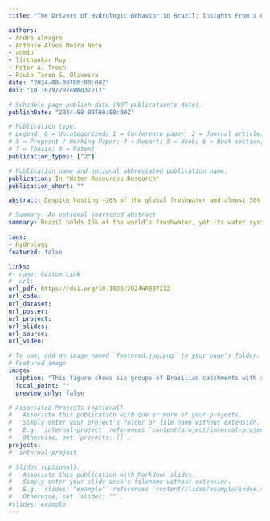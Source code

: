 ```yaml
---
title: "The Drivers of Hydrologic Behavior in Brazil: Insights From a Catchment Classification"

authors:
- André Almagro
- Antônio Alves Meira Neto
- admin
- Tirthankar Roy
- Peter A. Troch
- Paulo Tarso S. Oliveira
date: "2024-08-08T00:00:00Z"
doi: "10.1029/2024WR037212"

# Schedule page publish date (NOT publication's date).
publishDate: "2024-08-08T00:00:00Z"

# Publication type.
# Legend: 0 = Uncategorized; 1 = Conference paper; 2 = Journal article;
# 3 = Preprint / Working Paper; 4 = Report; 5 = Book; 6 = Book section;
# 7 = Thesis; 8 = Patent
publication_types: ["2"]

# Publication name and optional abbreviated publication name.
publication: In *Water Resources Research*
publication_short: ""

abstract: Despite hosting ∼16% of the global freshwater and almost 50% of water resources in South America, Brazilian catchment-scale relationships between drivers and streamflow are still poorly understood. Here, we used streamflow signatures and attributes of 735 catchments from the Catchment Attributes for Brazil data set to investigate the dominant hydrological processes for the catchments. We also assess how catchments group based on hydrologic behavior similarities and analyze which climatic/landscape attributes control the streamflow variability. To classify and group the catchments, we used the k-means method optimized by the Elbow approach, along with a Principal Component Analysis. Uncertainty on catchment grouping was checked by k-fold cross-validation. Then, we used a recursive feature elimination using the random forest technique to assess the most influential catchment attributes to the hydrological signatures. Our results revealed six similarity groups, which followed mainly an aridity gradient ranging from the wettest to the driest, but also seasonality. The climate is the primary driver of hydrological behavior for the water-limited groups, highlighting the influence and importance of the atmospheric demand in several Brazilian catchments. High soil storage capacity in energy-limited catchments associated with high precipitation led to high discharge all year due to the subsurface fluxes' contribution. Our findings may be useful to improve streamflow predictability and hydrological behavior identification by further understanding hydrological similarities and their signatures due to catchment landscape characteristics. Further, by employing an easily reproducible methodology and clear metrics to weigh uncertainty, our study provides a significant step toward establishing a catchment-scale common classification system.

# Summary. An optional shortened abstract
summary: Brazil holds 16% of the world’s freshwater, yet its water systems are still not fully understood. To understand how rainfall and rivers interact across the country, we studied the hydrologic signatures of 735 catchments. Through catchment classification we identified six major water behavior groups, mostly based on how wet or dry the regions are. In drier areas, climate drives streamflow; in wetter ones, soil and land features matter more. This helps map and predict when and where floods or droughts are likely to happen and it also guides smarter water storage and usage in vulnerable regions. Ultimately, this research supports better planning for a changing climate.

tags:
- Hydrology
featured: false

links:
#- name: Custom Link
#  url: 
url_pdf: https://doi.org/10.1029/2024WR037212
url_code: 
url_dataset: 
url_poster: 
url_project: 
url_slides: 
url_source: 
url_video: 

# To use, add an image named `featured.jpg/png` to your page's folder. 
# Featured image
image:
  caption: "This figure shows six groups of Brazilian catchments with similar water behavior. Panel (a) maps their locations across the country’s major biomes. Panels (b) and (c) show how each group differs in terms of dryness (aridity index, Φ) and rainfall seasonality (δ*p), revealing key climate patterns that shape river flow across Brazil."
  focal_point: ""
  preview_only: false

# Associated Projects (optional).
#   Associate this publication with one or more of your projects.
#   Simply enter your project's folder or file name without extension.
#   E.g. `internal-project` references `content/project/internal-project/index.md`.
#   Otherwise, set `projects: []`.
projects:
#- internal-project

# Slides (optional).
#   Associate this publication with Markdown slides.
#   Simply enter your slide deck's filename without extension.
#   E.g. `slides: "example"` references `content/slides/example/index.md`.
#   Otherwise, set `slides: ""`.
#slides: example
---
```


